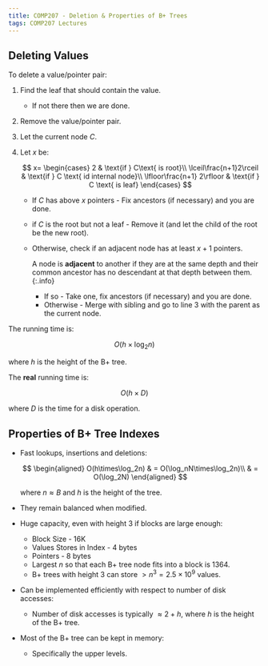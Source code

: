 ```yaml
---
title: COMP207 - Deletion & Properties of B+ Trees
tags: COMP207 Lectures
---
```

## Deleting Values
To delete a value/pointer pair:

1. Find the leaf that should contain the value.
	* If not there then we are done.
1. Remove the value/pointer pair.
1. Let the current node $C$.
1. Let $x$ be:
		
	$$
	x=
	\begin{cases}
	2 & \text{if } C\text{ is root}\\
	\lceil\frac{n+1}2\rceil & \text{if } C \text{ id internal node}\\
	\lfloor\frac{n+1} 2\rfloor & \text{if } C \text{ is leaf}
	\end{cases}
	$$
	
	* If $C$ has above $x$ pointers - Fix ancestors (if necessary) and you are done.
	* if $C$ is the root but not a leaf - Remove it (and let the child of the root be the new root).
	* Otherwise, check if an adjacent node has at least $x+1$ pointers.
		
		A node is **adjacent** to another if they are at the same depth and their common ancestor has no descendant at that depth between them.
		{:.info}
		* If so - Take one, fix ancestors (if necessary) and you are done.
		* Otherwise - Merge with sibling and go to line 3 with the parent as the current node.

The running time is:

$$
O(h\times\log_2n)
$$

where $h$ is the height of the B+ tree. 

The **real** running time is:

$$
O(h\times D)
$$

where $D$ is the time for a disk operation.

## Properties of B+ Tree Indexes

* Fast lookups, insertions and deletions:

	$$
	\begin{aligned}
	O(h\times\log_2n) & = O(\log_nN\times\log_2n)\\
	& = O(\log_2N)
	\end{aligned}
	$$
	
	where $n\approx B$ and $h$ is the height of the tree.
* They remain balanced when modified.
* Huge capacity, even with height 3 if blocks are large enough:
	* Block Size - 16K
	* Values Stores in Index - 4 bytes
	* Pointers - 8 bytes
	* Largest $n$ so that each B+ tree node fits into a block is 1364.
	* B+ trees with height 3 can store $>n^3=2.5\times 10^9$ values.
* Can be implemented efficiently with respect to number of disk accesses:
	* Number of disk accesses is typically $\approx 2+h$, where $h$ is the height of the B+ tree.
* Most of the B+ tree can be kept in memory:
	* Specifically the upper levels.